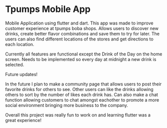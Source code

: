 <h1>Tpumps Mobile App</h1>

Mobile Application using flutter and dart. This app was made to improve customer experience at tpumps boba shops. Allows users to discover new drinks, create better flavor combinations and save them to try for later. The users can also find different locations of the stores and get directions to each location.

Currently all features are functional except the Drink of the Day on the home screen. Needs to be implemented so every day at midnight a new drink is selected.

Future updates!

In the future I plan to make a community page that allows users to post their favorite drinks for others to see. Other users can like the drinks allowing others to sort by the number of likes each drink has. Can also make a chat function allowing customers to chat amongst eachother to promote a more social environment bringing more business to the company. 

Overall this project was really fun to work on and learning flutter was a great experience!

